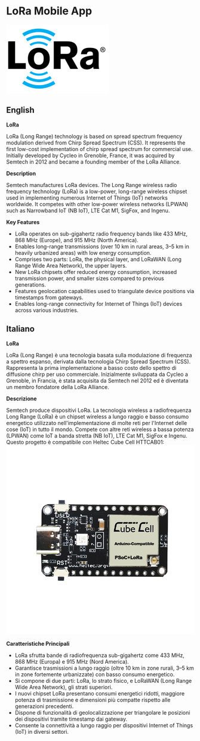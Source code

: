 # LoRa Mobile App

![Project Logo](logo.png)

## English

**LoRa**

LoRa (Long Range) technology is based on spread spectrum frequency modulation derived from Chirp Spread Spectrum (CSS). It represents the first low-cost implementation of chirp spread spectrum for commercial use. Initially developed by Cycleo in Grenoble, France, it was acquired by Semtech in 2012 and became a founding member of the LoRa Alliance.

**Description**

Semtech manufactures LoRa devices. The Long Range wireless radio frequency technology (LoRa) is a low-power, long-range wireless chipset used in implementing numerous Internet of Things (IoT) networks worldwide. It competes with other low-power wireless networks (LPWAN) such as Narrowband IoT (NB IoT), LTE Cat M1, SigFox, and Ingenu.

**Key Features**

- LoRa operates on sub-gigahertz radio frequency bands like 433 MHz, 868 MHz (Europe), and 915 MHz (North America).
- Enables long-range transmissions (over 10 km in rural areas, 3–5 km in heavily urbanized areas) with low energy consumption.
- Comprises two parts: LoRa, the physical layer, and LoRaWAN (Long Range Wide Area Network), the upper layers.
- New LoRa chipsets offer reduced energy consumption, increased transmission power, and smaller sizes compared to previous generations.
- Features geolocation capabilities used to triangulate device positions via timestamps from gateways.
- Enables long-range connectivity for Internet of Things (IoT) devices across various industries.






## Italiano

**LoRa**

LoRa (Long Range) è una tecnologia basata sulla modulazione di frequenza a spettro espanso, derivata dalla tecnologia Chirp Spread Spectrum (CSS). Rappresenta la prima implementazione a basso costo dello spettro di diffusione chirp per uso commerciale. Inizialmente sviluppata da Cycleo a Grenoble, in Francia, è stata acquisita da Semtech nel 2012 ed è diventata un membro fondatore della LoRa Alliance.

**Descrizione**

Semtech produce dispositivi LoRa. La tecnologia wireless a radiofrequenza Long Range (LoRa) è un chipset wireless a lungo raggio e basso consumo energetico utilizzato nell'implementazione di molte reti per l'Internet delle cose (IoT) in tutto il mondo. Compete con altre reti wireless a bassa potenza (LPWAN) come IoT a banda stretta (NB IoT), LTE Cat M1, SigFox e Ingenu.
Questo progetto è compatibile con Heltec Cube Cell HTTCAB01:
![Project Logo](hw1.png)

**Caratteristiche Principali**

- LoRa sfrutta bande di radiofrequenza sub-gigahertz come 433 MHz, 868 MHz (Europa) e 915 MHz (Nord America).
- Garantisce trasmissioni a lungo raggio (oltre 10 km in zone rurali, 3–5 km in zone fortemente urbanizzate) con basso consumo energetico.
- Si compone di due parti: LoRa, lo strato fisico, e LoRaWAN (Long Range Wide Area Network), gli strati superiori.
- I nuovi chipset LoRa presentano consumi energetici ridotti, maggiore potenza di trasmissione e dimensioni più compatte rispetto alle generazioni precedenti.
- Dispone di funzionalità di geolocalizzazione per triangolare le posizioni dei dispositivi tramite timestamp dai gateway.
- Consente la connettività a lungo raggio per dispositivi Internet of Things (IoT) in diversi settori.

